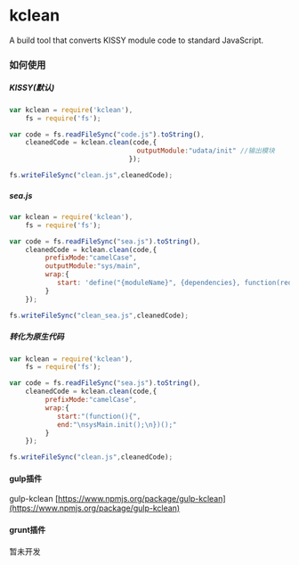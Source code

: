 kclean
======

A build tool that converts KISSY module code to standard JavaScript.

### 如何使用
##### KISSY(默认)
```js
var kclean = require('kclean'),
    fs = require('fs');

var code = fs.readFileSync("code.js").toString(),
    cleanedCode = kclean.clean(code,{
                                outputModule:"udata/init" //输出模块
                              });

fs.writeFileSync("clean.js",cleanedCode);

```
##### sea.js
```js
var kclean = require('kclean'),
    fs = require('fs');

var code = fs.readFileSync("sea.js").toString(),
    cleanedCode = kclean.clean(code,{
         prefixMode:"camelCase",
         outputModule:"sys/main",
         wrap:{
            start: 'define("{moduleName}", {dependencies}, function(require, exports, module) {\n',
         }
    });

fs.writeFileSync("clean_sea.js",cleanedCode);
```
##### 转化为原生代码
```js
var kclean = require('kclean'),
    fs = require('fs');

var code = fs.readFileSync("sea.js").toString(),
    cleanedCode = kclean.clean(code,{
         prefixMode:"camelCase",
         wrap:{
            start:"(function(){",
            end:"\nsysMain.init();\n})();"
         }
    });

fs.writeFileSync("clean.js",cleanedCode);
```

#### gulp插件
gulp-kclean [https://www.npmjs.org/package/gulp-kclean](https://www.npmjs.org/package/gulp-kclean)

#### grunt插件
暂未开发

